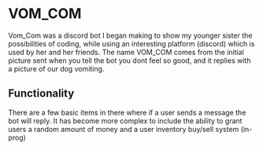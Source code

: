 # VOM_COM

Vom_Com was a discord bot I began making to show my younger sister the possibilities of coding, while using an interesting platform (discord) which is used by her and her friends. The name VOM_COM comes from the initial picture sent when you tell the bot you dont feel so good, and it replies with a picture of our dog vomiting.

## Functionality

There are a few basic items in there where if a user sends a message the bot will reply. It has become more complex to include the ability to grant users a random amount of money and a user inventory buy/sell system (in-prog)